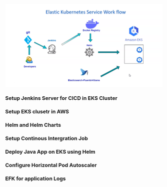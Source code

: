 ![images](images/Screenshot_3.png)



### Setup Jenkins Server for CICD in EKS Cluster





### Setup EKS clusetr in AWS




### Helm and Helm Charts



### Setup Continous Intergration Job



### Deploy Java App on EKS using Helm


### Configure Horizontal Pod Autoscaler



### EFK for application Logs
